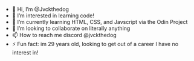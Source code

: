 - 👋 Hi, I’m @Jvckthedog
- 👀 I’m interested in learning code!
- 🌱 I’m currently learning HTML, CSS, and Javscript via the Odin Project
- 💞️ I’m looking to collaborate on literally anything
- 📫 How to reach me discord @jvckthedog
- ⚡ Fun fact: im 29 years old, looking to get out of a career I have no interest in!

<!---
Jvckthedog/Jvckthedog is a ✨ special ✨ repository because its `README.md` (this file) appears on your GitHub profile.
You can click the Preview link to take a look at your changes.
--->
